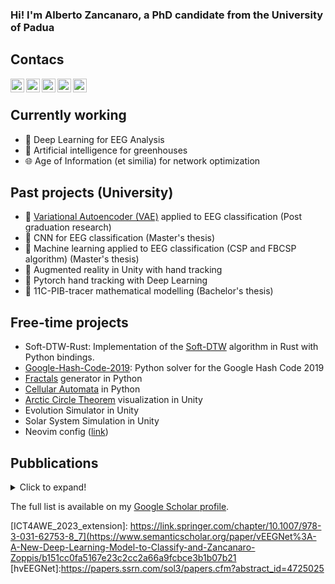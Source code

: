  ### Hi! I'm Alberto Zancanaro, a PhD candidate from the University of Padua
 
 ## Contacs
 
[<img align="left" alt="codeSTACKr | YouTube" width="22px" src="https://cdn.jsdelivr.net/npm/simple-icons@v3/icons/youtube.svg" />][youtube]
[<img align="left" alt="codeSTACKr | Twitter" width="22px" src="https://cdn.jsdelivr.net/npm/simple-icons@v3/icons/twitter.svg" />][twitter]
[<img align="left" alt="codeSTACKr | LinkedIn" width="22px" src="https://cdn.jsdelivr.net/npm/simple-icons@v3/icons/linkedin.svg" />][linkedin]
[<img align="left" alt="codeSTACKr | Instagram" width="22px" src="https://cdn.jsdelivr.net/npm/simple-icons@v3/icons/instagram.svg" />][instagram]
[<img align="left" alt="codeSTACKr | codersrank" width="22px" src="https://cdn.jsdelivr.net/npm/simple-icons@v3/icons/codersrank.svg" />][codersrank]

<br/>

## Currently working
 - 🧠 Deep Learning for EEG Analysis
 - 🌱 Artificial intelligence for greenhouses
 - 🌐 Age of Information (et similia) for network optimization
 
 ## Past projects (University)
 - 🧠 [Variational Autoencoder (VAE)](https://arxiv.org/abs/1312.6114) applied to EEG classification (Post graduation research)
 - 🧠 CNN for EEG classification (Master's thesis)
 - 🧠 Machine learning applied to EEG classification (CSP and FBCSP algorithm) (Master's thesis)
 - 👋 Augmented reality in Unity with hand tracking
 - 👋 Pytorch hand tracking with Deep Learning
 - 💊 11C-PIB-tracer mathematical modelling (Bachelor's thesis)

## Free-time projects
- Soft-DTW-Rust: Implementation of the [Soft-DTW](https://arxiv.org/pdf/1703.01541) algorithm in Rust with Python bindings.
- [Google-Hash-Code-2019](https://storage.googleapis.com/coding-competitions.appspot.com/HC/2019/hashcode2019_final_task.pdf): Python solver for the Google Hash Code 2019 
- [Fractals](https://en.wikipedia.org/wiki/Fractal) generator in Python
- [Cellular Automata](https://en.wikipedia.org/wiki/Cellular_automaton) in Python
- [Arctic Circle Theorem](https://en.wikipedia.org/wiki/Aztec_diamond) visualization in Unity
- Evolution Simulator in Unity
- Solar System Simulation in Unity
- Neovim config ([link](https://github.com/jesus-333/neovim-config))
 
## Pubblications 
<details>
  <summary>Click to expand!</summary>
 
  - [[1]][CIBCB2021_Coimbra] A. Zancanaro,  G. Cisotto, J.R.Paulo, G. Pires, and U. J. Nunes, “CNN-based approaches for cross-subject classification in motor imagery:From the state-of-the-art to   Dynamicnet,”  in 2021 IEEE Conferenceon Computational Intelligence in Bioinformatics and ComputationalBiology (CIBCB), 2021, pp. 1–7
  - [[2]][medComNet2022] A. Zancanaro, G. Cisotto, L. Badia, "Modeling Value of Information in Remote Sensing from Correlated Sources" in 2022 IEEE Mediterranean Communication and Computer Networking Conference (MedComNet)
  - [[3]][metroLivEnv2022] A. Zancanaro, G. Cisotto, L. Badia, "Challenges of the Age of Information Paradigm for Metrology in Cyberphysical Ecosystems" in 2022 IEEE Metrology for Living Environment (MetroLivEnv)
  - [[4]][metroAgriFor2022] A. Zancanaro, G. Cisotto, D. Tegegn, L. Badia, S. L. Manzoni, I. Reguzzoni, E. Lotti, I. Zoppis, "Variational Autoencoder for Early Stress Detection in Smart Agriculture: A Pilot Study" in 2022 IEEE Metrology for Agriculture and Forestry
  - [[5]][ICT4AWE_2023] A. Zancanaro, G. Cisotto, S. L. Manzoni, I. Zoppis. "vEEGNet: learning latent representations to reconstruct EEG raw data via variational autoencoders". In: International Conference on Information and Communication Technologies for Ageing Well and e-Health
  - [[6]][ICT4AWE_2023_extension] A. Zancanaro, G. Cisotto, S. L. Manzoni, I. Zoppis, "vEEGNet: A new deep learning model to classify and generate EEG" in Proceedings of the 9th International Conference on Information and Communication Technologies for Ageing Well and e-Health, ICT4AWE 2023, Prague, Czech Republic, April 22-24, 2023 (Vol. 2023, pp. 245-252)
  - [[7]][hvEEGNet] G. Cisotto, A. Zancanaro, S. L. Manzoni, I. Zoppis, "HvEEGNet: A New Deep Learning Model for High-Fidelity EEG Reconstruction" (under review) 

 
</details>

The full list is available on my [Google Scholar profile](https://scholar.google.com/citations?user=P57g8QMAAAAJ).


[youtube]: https://www.youtube.com/channel/UCsq-ulESicHkELSIwrIQGvw
[twitter]: https://twitter.com/_jesus_az
[instagram]: https://www.instagram.com/gesu3333/
[linkedin]: https://www.linkedin.com/in/alberto-zancanaro-2a3a39216/
[codersrank]: https://profile.codersrank.io/user/jesus-333/

[CIBCB2021_Coimbra]: https://ieeexplore.ieee.org/document/9562821
[medComNet2022]: http://www.dei.unipd.it/~badia/papers/2022_06_MedComNet_corr
[metroLivEnv2022]: https://ieeexplore.ieee.org/document/9826967
[metroAgriFor2022]:https://ieeexplore.ieee.org/abstract/document/9964641
[ICT4AWE_2023]: https://link.springer.com/chapter/10.1007/978-3-031-62753-8_7
[ICT4AWE_2023_extension]: https://link.springer.com/chapter/10.1007/978-3-031-62753-8_7](https://www.semanticscholar.org/paper/vEEGNet%3A-A-New-Deep-Learning-Model-to-Classify-and-Zancanaro-Zoppis/b151cc0fa5167e23c2cc2a66a9fcbce3b1b07b21
[hvEEGNet]:https://papers.ssrn.com/sol3/papers.cfm?abstract_id=4725025
